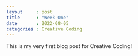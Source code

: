 ```yaml
---
layout     : post
title      : "Week One"
date       : 2022-08-05
categories : Creative Coding
---
```


This is my very first blog post for Creative Coding!